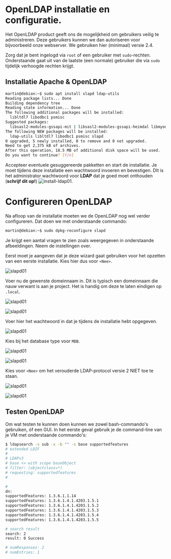 # OpenLDAP installatie en configuratie.
Het OpenLDAP product geeft ons de mogelijkheid om gebruikers veilig te administreren. Deze gebruikers kunnen we dan 
autoriseren voor bijvoorbeeld onze webserver. We gebruiken hier (minimaal) versie 2.4.

Zorg dat je bent ingelogd via `root` of een gebruiker met `sudo`-rechten. Onderstaande gaat uit van de laatste (een normale)
gebruiker die via `sudo` tijdelijk verhoogde rechten krijgt. 

## Installatie Apache & OpenLDAP  
```bash
martin@debian:~$ sudo apt install slapd ldap-utils
Reading package lists... Done
Building dependency tree       
Reading state information... Done
The following additional packages will be installed:
  libltdl7 libodbc1 psmisc
Suggested packages:
  libsasl2-modules-gssapi-mit | libsasl2-modules-gssapi-heimdal libmyodbc odbc-postgresql tdsodbc unixodbc-bin
The following NEW packages will be installed:
  ldap-utils libltdl7 libodbc1 psmisc slapd
0 upgraded, 5 newly installed, 0 to remove and 0 not upgraded.
Need to get 2,375 kB of archives.
After this operation, 18.5 MB of additional disk space will be used.
Do you want to continue? [Y/n] 

```
Accepteer eventuele gesuggereerde pakketten en start de installatie. Je moet tijdens deze installatie een wachtwoord invoeren 
en bevestigen. DIt is het administrator wachtwoord voor **LDAP** dat je goed moet onthouden (**schrijf dit op!**)
![install-ldap01](./images/install-LDAP01.png).

# Configureren OpenLDAP
Na afloop van de installatie moeten we de OpenLDAP nog wel verder configureren. Dat doen we met onderstaande commando:
```bash
martin@debian:~$ sudo dpkg-reconfigure slapd
```

Je krijgt een aantal vragen te zien zoals weergegeven in onderstaande afbeeldingen. Neem de instellingen over.

Eerst moet je aangeven dat je deze wizard gaat gebruiken voor het opzetten van een eerste installatie. Kies hier 
dus voor `<Nee>`.

![slapd01](images/slapd-reconfig-00.png)

Voer nu de gewenste domeinnaam in. Dit is typisch een domeinnaam die nauw verwant is aan je project. Het is handig
om deze te laten eindigen op `.local`.  

![slapd01](images/slapd-reconfig-01.png)

![slapd01](images/slapd-reconfig-02.png)

Voer hier het wachtwoord in dat je tijdens de installatie hebt opgegeven.

![slapd01](images/slapd-reconfig-03.png)

Kies bij het database type voor `MDB`.

![slapd01](images/slapd-reconfig-04.png)

![slapd01](images/slapd-reconfig-05.png)

Kies voor `<Nee>`  om het verouderde LDAP-protocol versie 2 NIET toe te staan.
 
![slapd01](images/slapd-reconfig-06.png)

![slapd01](images/slapd-reconfig-07.png)

## Testen OpenLDAP
Om wat testen te kunnen doen kunnen we zowel bash-commando's gebruiken, óf een GUI. 
In het eerste geval gebruik je de command-line van je VM met onderstaande commando's: 

```bash
$ ldapsearch -s sub -x -b "" -s base supportedfeatures
# extended LDIF
#
# LDAPv3
# base <> with scope baseObject
# filter: (objectclass=*)
# requesting: supportedfeatures 
#

#
dn:
supportedFeatures: 1.3.6.1.1.14
supportedFeatures: 1.3.6.1.4.1.4203.1.5.1
supportedFeatures: 1.3.6.1.4.1.4203.1.5.2
supportedFeatures: 1.3.6.1.4.1.4203.1.5.3
supportedFeatures: 1.3.6.1.4.1.4203.1.5.4
supportedFeatures: 1.3.6.1.4.1.4203.1.5.5

# search result
search: 2
result: 0 Success

# numResponses: 2
# numEntries: 1

```
